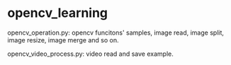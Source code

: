 # opencv_learning

opencv_operation.py: opencv funcitons' samples, image read, image split, image resize, image merge and so on.

opencv_video_process.py: video read and save example.
